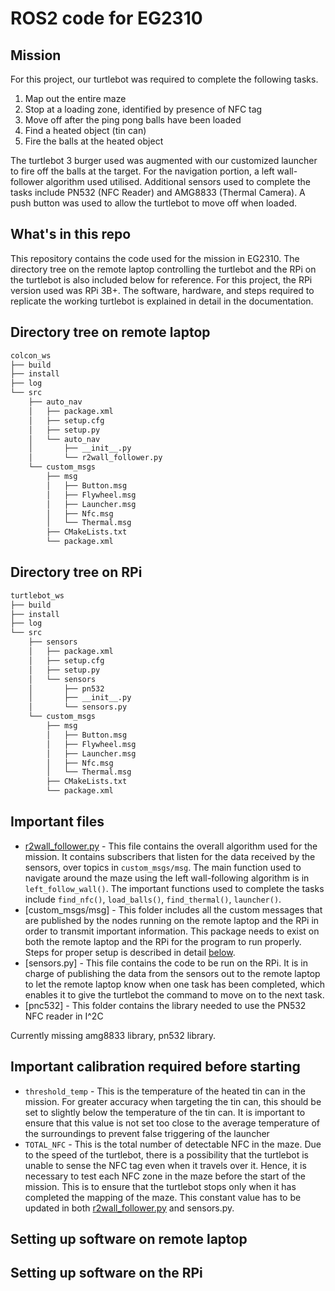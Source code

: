 # ROS2 code for EG2310

## Mission
For this project, our turtlebot was required to complete the following tasks.

  1. Map out the entire maze
  2. Stop at a loading zone, identified by presence of NFC tag
  3. Move off after the ping pong balls have been loaded
  4. Find a heated object (tin can)
  5. Fire the balls at the heated object

The turtlebot 3 burger used was augmented with our customized launcher to fire off the balls at the target. For the navigation portion, a left wall-follower algorithm used utilised. Additional sensors used to complete the tasks include PN532 (NFC Reader) and AMG8833 (Thermal Camera). A push button was used to allow the turtlebot to move off when loaded.

## What's in this repo
This repository contains the code used for the mission in EG2310. The directory tree on the remote laptop controlling the turtlebot and the RPi on the turtlebot is also included below for reference. For this project, the RPi version used was RPi 3B+. The software, hardware, and steps required to replicate the working turtlebot is explained in detail in the documentation. 

## Directory tree on remote laptop
```bash
colcon_ws
├── build
├── install
├── log
└── src
    ├── auto_nav
    │   ├── package.xml
    │   ├── setup.cfg
    │   ├── setup.py
    │   └── auto_nav
    │       ├── __init__.py
    │       └── r2wall_follower.py
    └── custom_msgs
        ├── msg
        │   ├── Button.msg
        │   ├── Flywheel.msg
        │   ├── Launcher.msg
        │   ├── Nfc.msg
        │   └── Thermal.msg
        ├── CMakeLists.txt
        └── package.xml
```

## Directory tree on RPi
```bash
turtlebot_ws
├── build
├── install
├── log
└── src
    ├── sensors
    │   ├── package.xml
    │   ├── setup.cfg
    │   ├── setup.py
    │   └── sensors
    │       ├── pn532
    │       ├── __init__.py
    │       └── sensors.py
    └── custom_msgs
        ├── msg
        │   ├── Button.msg
        │   ├── Flywheel.msg
        │   ├── Launcher.msg
        │   ├── Nfc.msg
        │   └── Thermal.msg
        ├── CMakeLists.txt
        └── package.xml
```

## Important files
* [r2wall_follower.py](https://github.com/jaredoong/r2auto_nav/blob/main/r2wall_follower.py) - This file contains the overall algorithm used for the mission. It contains subscribers that listen for the data received by the sensors, over topics in ```custom_msgs/msg```. The main function used to navigate around the maze using the left wall-following algorithm is in ```left_follow_wall()```. The important functions used to complete the tasks include ```find_nfc()```, ```load_balls()```, ```find_thermal()```, ```launcher()```.
* [custom_msgs/msg] - This folder includes all the custom messages that are published by the nodes running on the remote laptop and the RPi in order to transmit important information. This package needs to exist on both the remote laptop and the RPi for the program to run properly. Steps for proper setup is described in detail [below](#Setting-up-software-on-remote-laptop).
* [sensors.py] - This file contains the code to be run on the RPi. It is in charge of publishing the data from the sensors out to the remote laptop to let the remote laptop know when one task has been completed, which enables it to give the turtlebot the command to move on to the next task.
* [pnc532] - This folder contains the library needed to use the PN532 NFC reader in I^2C

Currently missing amg8833 library, pn532 library.

## Important calibration required before starting
* ```threshold_temp``` - This is the temperature of the heated tin can in the mission. For greater accuracy when targeting the tin can, this should be set to slightly below the temperature of the tin can. It is important to ensure that this value is not set too close to the average temperature of the surroundings to prevent false triggering of the launcher
* ```TOTAL_NFC``` - This is the total number of detectable NFC in the maze. Due to the speed of the turtlebot, there is a possibility that the turtlebot is unable to sense the NFC tag even when it travels over it. Hence, it is necessary to test each NFC zone in the maze before the start of the mission. This is to ensure that the turtlebot stops only when it has completed the mapping of the maze. This constant value has to be updated in both [r2wall_follower.py](https://github.com/jaredoong/r2auto_nav/blob/main/r2wall_follower.py) and sensors.py.

## Setting up software on remote laptop


## Setting up software on the RPi
